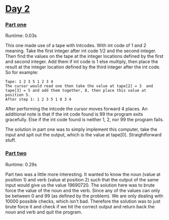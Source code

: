 # [Day 2](./src)

### [Part one](./src/part_1.py)

Runtime: 0.03s

This one made use of a tape with Intcodes. With int code of 1 and 2 meaning. Take the first integer after int code 1/2 and the second integer. Then find the values on the tape at the integer locations defined by the first and second integer. Add them if int code is 1 else multiply, then place the result at the integer location defined by the third integer after the int code. So for example:

```
Tape: 1 2 3 5 1 2 3 4
The cursor would read one then take the value at tape[2] = 3  and tape[3] = 5 and add them together, 8, then place this value at position 5.
After step 1: 1 2 3 5 1 8 3 4
```

After performing the intcode the cursor moves forward 4 places. An additional note is that if the int code found is 99 the program exits gracefully. Else if the int code found is neither 1, 2, nor 99 the program fails.

The solution in part one was to simply implement this computer, take the input and spit out the output, which is the value at tape[0]. Straightforward stuff.

### [Part two](./src/part_2.py)

Runtime: 0.29s

Part two was a little more interesting. It wanted to know the noun (value at position 1) and verb (value at position 2) such that the output of the same input would give us the value 19690720. The solution here was to brute force the value of the noun and the verb. Since any of the values can only be between 0 and 99 (as defined by the problem). We are only dealing with 10000 possible checks, which isn't bad. Therefore the solution was to just brute force it and check if we hit the correct output and return back the noun and verb and quit the program.


